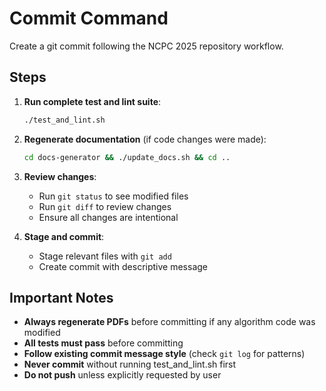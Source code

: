 # Commit Command

Create a git commit following the NCPC 2025 repository workflow.

## Steps

1. **Run complete test and lint suite**:
   ```bash
   ./test_and_lint.sh
   ```

2. **Regenerate documentation** (if code changes were made):
   ```bash
   cd docs-generator && ./update_docs.sh && cd ..
   ```

3. **Review changes**:
   - Run `git status` to see modified files
   - Run `git diff` to review changes
   - Ensure all changes are intentional

4. **Stage and commit**:
   - Stage relevant files with `git add`
   - Create commit with descriptive message


## Important Notes

- **Always regenerate PDFs** before committing if any algorithm code was modified
- **All tests must pass** before committing
- **Follow existing commit message style** (check `git log` for patterns)
- **Never commit** without running test_and_lint.sh first
- **Do not push** unless explicitly requested by user
